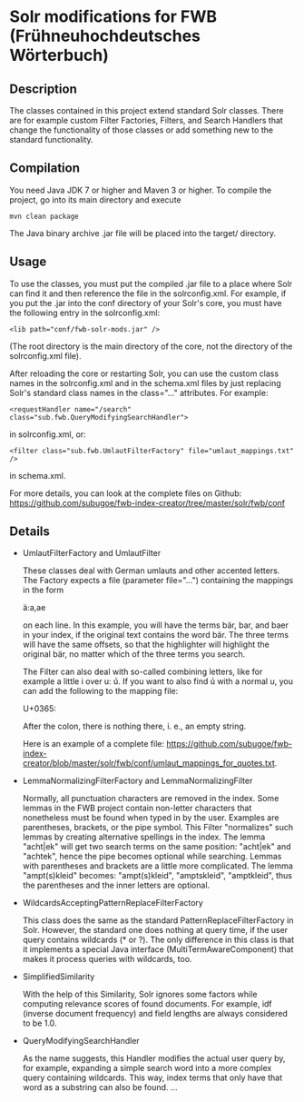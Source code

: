 # Solr modifications for FWB (Frühneuhochdeutsches Wörterbuch)

## Description

The classes contained in this project extend standard Solr classes. There are for example custom Filter Factories,
Filters, and Search Handlers that change the functionality of those classes or add something new to the standard functionality.

## Compilation

You need Java JDK 7 or higher and Maven 3 or higher.
To compile the project, go into its main directory and execute 

``` mvn clean package ```

The Java binary archive .jar file will be placed into the target/ directory.

## Usage

To use the classes, you must put the compiled .jar file to a place where Solr can find it and then reference the 
file in the solrconfig.xml. For example, if you put the .jar into the conf directory of your Solr's core,
you must have the following entry in the solrconfig.xml:

``` <lib path="conf/fwb-solr-mods.jar" /> ```

(The root directory is the main directory of the core, not the directory of the solrconfig.xml file).

After reloading the core or restarting Solr, you can use the custom class names in the solrconfig.xml 
and in the schema.xml files by just replacing Solr's standard class names in the class="..." attributes. 
For example:

``` <requestHandler name="/search" class="sub.fwb.QueryModifyingSearchHandler">  ```

in solrconfig.xml, or:

``` <filter class="sub.fwb.UmlautFilterFactory" file="umlaut_mappings.txt" /> ```

in schema.xml.
  
For more details, you can look at the complete files on Github: 
https://github.com/subugoe/fwb-index-creator/tree/master/solr/fwb/conf

## Details

* UmlautFilterFactory and UmlautFilter

  These classes deal with German umlauts and other accented letters. The Factory expects a file (parameter file="...")
  containing the mappings in the form 

  ä:a,ae

  on each line. In this example, you will have the terms bär, bar, and baer
  in your index, if the original text contains the word bär. The three terms will have the same offsets, so that
  the highlighter will highlight the original bär, no matter which of the three terms you search.
  
  The Filter can also deal with so-called combining letters, like for example a little i over u: uͥ. If you want to 
  also find uͥ with a normal u, you can add the following to the mapping file:

  U+0365:

  After the colon, there is nothing there, i. e., an empty string.
  
  Here is an example of a complete file: https://github.com/subugoe/fwb-index-creator/blob/master/solr/fwb/conf/umlaut_mappings_for_quotes.txt.
  
* LemmaNormalizingFilterFactory and LemmaNormalizingFilter

  Normally, all punctuation characters are removed in the index.
  Some lemmas in the FWB project contain non-letter characters that nonetheless must be found when typed in by the user. Examples are 
  parentheses, brackets, or the pipe symbol. This Filter "normalizes" such lemmas by creating alternative spellings
  in the index. The lemma "acht|ek" will get two search terms on the same position: "acht|ek" and "achtek", hence 
  the pipe becomes optional while searching. Lemmas with parentheses and brackets are a little more complicated. The lemma
  "ampt(s)kleid" becomes: "ampt(s)kleid", "amptskleid", "amptkleid", thus the parentheses and the inner letters
  are optional.
  
* WildcardsAcceptingPatternReplaceFilterFactory

  This class does the same as the standard PatternReplaceFilterFactory in Solr. However, the standard one does nothing
  at query time, if the user query contains wildcards (* or ?). The only difference in this class is that it implements
  a special Java interface (MultiTermAwareComponent) that makes it process queries with wildcards, too.
  
* SimplifiedSimilarity

  With the help of this Similarity, Solr ignores some factors while computing relevance scores of found documents. 
  For example, idf (inverse document frequency) and field lengths are always considered to be 1.0.
  
* QueryModifyingSearchHandler

  As the name suggests, this Handler modifies the actual user query by, for example, expanding a simple search word
  into a more complex query containing wildcards. This way, index terms that only have that word as a substring
  can also be found.
  ...
